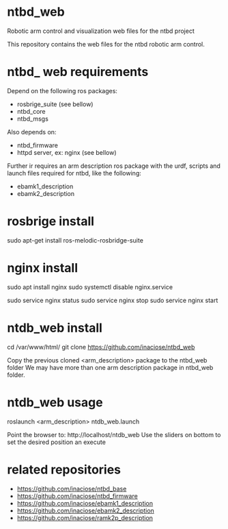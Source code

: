 # ntbd_web
Robotic arm control and visualization web files for the ntbd project

This repository contains the web files for the ntbd robotic arm control.

# ntbd_ web requirements

Depend on the following ros packages:
- rosbrige_suite (see bellow)
- ntbd_core
- ntbd_msgs

Also depends on:
- ntbd_firmware
- httpd server, ex: nginx (see bellow)

Further ir requires an arm description ros package with the urdf, scripts and launch files required for ntbd, like the following:
- ebamk1_description
- ebamk2_description

# rosbrige install
sudo apt-get install ros-melodic-rosbridge-suite

# nginx install

sudo apt install nginx
sudo systemctl disable nginx.service

sudo service nginx status
sudo service nginx stop
sudo service nginx start

# ntdb_web install

cd /var/www/html/
git clone https://github.com/inaciose/ntbd_web

Copy the previous cloned <arm_description> package to the ntbd_web folder
We may have more than one arm description package in ntbd_web folder.

# ntdb_web usage

roslaunch <arm_description> ntdb_web.launch 

Point the browser to: http://localhost/ntdb_web
Use the sliders on bottom to set the desired position an execute

# related repositories

- https://github.com/inaciose/ntbd_base
- https://github.com/inaciose/ntbd_firmware
- https://github.com/inaciose/ebamk1_description
- https://github.com/inaciose/ebamk2_description
- https://github.com/inaciose/ramk2p_description
